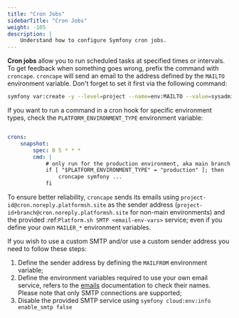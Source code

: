 ```yaml
---
title: "Cron Jobs"
sidebarTitle: "Cron Jobs"
weight: -105
description: |
    Understand how to configure Symfony cron jobs.
---
```


**Cron jobs** allow you to run scheduled tasks at specified times or intervals.
To get feedback when something goes wrong, prefix the command with
`croncape`. `croncape` will send an email to the address defined by the
`MAILTO` environment variable. Don't forget to set it first via the following
command:

```bash
symfony var:create -y --level=project --name=env:MAILTO --value=sysadmin@example.com
```

If you want to run a command in a cron hook for specific environment types,
check the `PLATFORM_ENVIRONMENT_TYPE` environment variable:

```yaml {location=".platform.app.yaml"}

crons:
    snapshot:
        spec: 0 5 * * *
        cmd: |
            # only run for the production environment, aka main branch
            if [ "$PLATFORM_ENVIRONMENT_TYPE" = "production" ]; then
                croncape symfony ...
            fi
```

To ensure better reliability, `croncape` sends its emails using
`project-id@cron.noreply.platformsh.site` as the sender address
(`project-id+branch@cron.noreply.platformsh.site` for non-main environments)
and the provided :ref:`Platform.sh SMTP <email-env-vars>` service; even if you
define your own `MAILER_*` environment variables.

If you wish to use a custom SMTP and/or use a custom sender address you need to follow these steps:

1. Define the sender address by defining the `MAILFROM` environment variable;
2. Define the environment variables required to use your own email service, refers to the [emails](./environment-variables#emails) documentation to check their names.
   Please note that only SMTP connections are supported;
3. Disable the provided SMTP service using `symfony cloud:env:info enable_smtp false`
